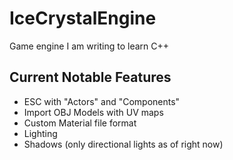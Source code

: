 # IceCrystalEngine

Game engine I am writing to learn C++


## Current Notable Features
- ESC with "Actors" and "Components"
- Import OBJ Models with UV maps
- Custom Material file format
- Lighting
- Shadows (only directional lights as of right now)
